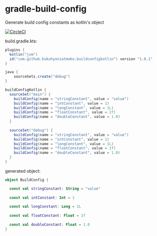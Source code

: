 # gradle-build-config
Generate build config constants as kotlin's object

[![CircleCI](https://circleci.com/gh/kukuhyoniatmoko/gradle-build-config/tree/master.svg?style=svg)](https://circleci.com/gh/kukuhyoniatmoko/gradle-build-config/tree/master)

build.gradle.kts:
```groovy
plugins {
  kotlin("jvm")
  id("com.github.kukuhyoniatmoko.buildconfigkotlin") version "1.0.1"
}

java {
    sourceSets.create("debug")
}

buildConfigKotlin {
  sourceSet("main") {
    buildConfig(name = "stringConstant", value = "value")
    buildConfig(name = "intConstant", value = 1)
    buildConfig(name = "longConstant", value = 1L)
    buildConfig(name = "floatConstant", value = 1f)
    buildConfig(name = "doubleConstant", value = 1.0)
  }
  
  sourceSet("debug") {
    buildConfig(name = "stringConstant", value = "value")
    buildConfig(name = "intConstant", value = 1)
    buildConfig(name = "longConstant", value = 1L)
    buildConfig(name = "floatConstant", value = 1f)
    buildConfig(name = "doubleConstant", value = 1.0)
  }
}
```

generated object:
```kotlin
object BuildConfig {

  const val stringConstant: String = "value"
  
  const val intConstant: Int = 1
  
  const val longConstant: Long = 1L
  
  const val floatConstant: Float = 1f
  
  const val doubleConstant: Float = 1.0
}
```
